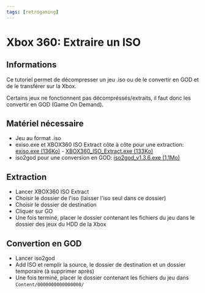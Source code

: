 ```yaml
---
tags: [retrogaming]
---
```

# Xbox 360: Extraire un ISO

## Informations
Ce tutoriel permet de décompresser un jeu .iso ou de le convertir en GOD et de le transférer sur la Xbox.

Certains jeux ne fonctionnent pas décompréssés/extraits, il faut donc les convertir en GOD (Game On Demand).

## Matériel nécessaire
* Jeu au format .iso
* exiso.exe et XBOX360 ISO Extract côte à côte pour une extraction: [exiso.exe (136Ko)](/notes/files/games/xbox360_extract_iso/exiso.exe) - [XBOX360_ISO_Extract.exe (133Ko)](/notes/files/games/xbox360_extract_iso/XBOX360_ISO_Extract.exe)
* iso2god pour une conversion en GOD: [iso2god_v1.3.6.exe (1.1Mo)](/notes/files/games/xbox360_extract_iso/iso2god_v1.3.6.exe)

## Extraction
* Lancer XBOX360 ISO Extract
* Choisir le dossier de l'iso (laisser l'iso seul dans ce dossier)
* Choisir le dossier de destination
* Cliquer sur GO
* Une fois terminé, placer le dossier contenant les fichiers du jeu dans le dossier des jeux du HDD de la Xbox

## Convertion en GOD
* Lancer iso2god
* Add ISO et remplir la source, le dossier de destination et un dossier temporaire (à supprimer après)
* Une fois terminé, placer le dossier contenant les fichiers du jeu dans `Content/0000000000000000/`
